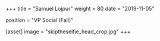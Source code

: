 +++
title = "Samuel Lojpur"
weight = 80
date = "2019-11-05"

position = "VP Social (Fall)"

[asset]
  image = "skiptheselfie_head_crop.jpg"
+++
